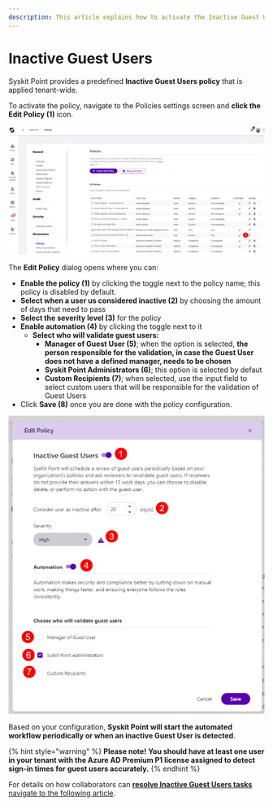 ```yaml
---
description: This article explains how to activate the Inactive Guest Users policy. 
---
```


# Inactive Guest Users

Syskit Point provides a predefined **Inactive Guest Users policy** that is applied tenant-wide. 

To activate the policy, navigate to the Policies settings screen and **click the Edit Policy (1)** icon.

![Inactive Guest Users - Edit Policy](../../.gitbook/assets/set_up_automated_workflows-guest_users_edit.png)

The **Edit Policy** dialog opens where you can:
* **Enable the policy (1)** by clicking the toggle next to the policy name; this policy is disabled by default.
* **Select when a user us considered inactive (2)** by choosing the amount of days that need to pass
* **Select the severity level (3)** for the policy
* **Enable automation (4)** by clicking the toggle next to it
  * **Select who will validate guest users:**
     * **Manager of Guest User (5)**; when the option is selected, **the person responsible for the validation, in case the Guest User does not have a defined manager, needs to be chosen**
     * **Syskit Point Administrators (6)**; this option is selected by defaut
     * **Custom Recipients (7)**; when selected, use the input field to select custom users that will be responsible for the validation of Guest Users
* Click **Save (8)** once you are done with the policy configuration.   

![Edit Policy Dialog](../../.gitbook/assets/set_up_automated_workflows-guest_users_edit_dialog.png)


Based on your configuration, **Syskit Point will start the automated workflow periodically or when an inactive Guest User is detected**. 

{% hint style="warning" %}
**Please note!**
**You should have at least one user in your tenant with the Azure AD Premium P1 license assigned to detect sign-in times for guest users accurately.**
{% endhint %}

For details on how collaborators can [**resolve Inactive Guest Users  tasks** navigate to the following article](../../point-collaborators/resolve-governance-tasks/guest-users-expiration.md).